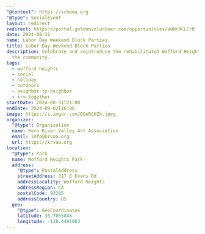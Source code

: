 ```yaml
---
"@context": https://schema.org
"@type": SocialEvent
layout: redirect
redirect: https://portal.goldenvolunteer.com/opportunities/aQHn9CLCrR
date: 2024-08-31
name: Labor Day Weekend Block Parties
title: Labor Day Weekend Block Parties
description: Celebrate and reintroduce the rehabilitated Wofford Heights Park to
  the community.
tags:
  - wofford heights
  - social
  - holiday
  - outdoors
  - neighbor-to-neighbor
  - krv-together
startDate: 2024-08-31T21:00
endDate: 2024-09-02T16:00
image: https://i.imgur.com/BOeRCHZh.jpeg
organizer:
  "@type": Organization
  name: Kern River Valley Art Association
  email: info@krvaa.org
  url: https://krvaa.org
location:
  "@type": Park
  name: Wofford Heights Park
  address:
    "@type": PostalAddress
    streetAddress: 317 E Evans Rd
    addressLocality: Wofford Heights
    addressRegion: CA
    postalCode: 93285
    addressCountry: US
  geo:
    "@type": GeoCoordinates
    latitude: 35.7055848
    longitude: -118.4491963
---
```


